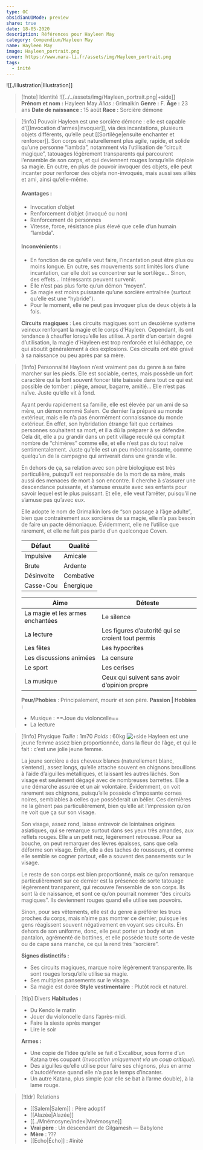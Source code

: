 ```yaml
---
type: OC
obsidianUIMode: preview
share: true
date: 18-05-2020
description: Références pour Hayleen May
category: Compendium/Hayleen May
name: Hayleen May
image: Hayleen_portrait.png
cover: https://www.mara-li.fr/assets/img/Hayleen_portrait.png
tags:
  - inité
---
```


![[./Illustration|Illustration]]
> [!note] Identité
> ![[../../assets/img/Hayleen_portrait.png|+side]]
> **Prénom et nom :** Hayleen May
> *Alias :* Grimalkin
> **Genre :** F.
> **Âge :** 23 ans
> **Date de naissance :** 15 août
> **Race :** Sorcière démone

> [!info] Pouvoir
> Hayleen est une sorcière démone : elle est capable d’[[Invocation d'armes|invoquer]], via des incantations, plusieurs objets différents, qu’elle peut [[Sortilège|ensuite enchanter et renforcer]].
> Son corps est naturellement plus agile, rapide, et solide qu’une personne “lambda”, notamment via l’utilisation de “circuit magique”, tatouages légèrement transparents qui parcourent l’ensemble de son corps, et qui deviennent rouges lorsqu’elle déploie sa magie.
> En outre, en plus de pouvoir invoquer des objets, elle peut incanter pour renforcer des objets non-invoqués, mais aussi ses alliés et ami, ainsi qu’elle-même.
>
> #### Avantages :
> - Invocation d’objet
> - Renforcement d’objet (invoqué ou non)
> - Renforcement de personnes
> - Vitesse, force, résistance plus élevé que celle d’un humain “lambda”.
>
> #### Inconvénients :
> - En fonction de ce qu’elle veut faire, l’incantation peut être plus ou moins longue. En outre, ses mouvements sont limités lors d’une incantation, car elle doit se concentrer sur le sortilège… Sinon, des effets… Intéressants peuvent survenir.
> - Elle n’est pas plus forte qu’un démon “moyen”.
> - Sa magie est moins puissante qu’une sorcière entraînée (surtout qu’elle est une “hybride”).
> - Pour le moment, elle ne peut pas invoquer plus de deux objets à la fois.
>
> **Circuits magiques** : Les circuits magiques sont un deuxième système veineux renforçant la magie et le corps d’Hayleen. Cependant, ils ont tendance à chauffer lorsqu’elle les utilise. A partir d’un certain degré d’utilisation, la magie d’Hayleen est trop renforcée et lui échappe, ce qui aboutit généralement à des explosions.
> Ces circuits ont été gravé à sa naissance ou peu après par sa mère.

> [!info] Personnalité
> Hayleen n’est vraiment pas du genre à se faire marcher sur les pieds. Elle est sociable, certes, mais possède un fort caractère qui la font souvent foncer tête baissée dans tout ce qui est possible de tomber : piège, amour, bagarre, amitié… Elle n’est pas naïve. Juste qu’elle vit à fond.
>
> Ayant perdu rapidement sa famille, elle est élevée par un ami de sa mère, un démon nommé Salem. Ce dernier l’a préparé au monde extérieur, mais elle n’a pas énormément connaissance du monde extérieur. En effet, son hybridation étrange fait que certaines personnes souhaitent sa mort, et il a dû la préparer à se défendre.
> Cela dit, elle a pu grandir dans un petit village reculé qui comptait nombre de “chimères” comme elle, et elle n’est pas du tout naïve sentimentalement. Juste qu’elle est un peu méconnaissante, comme quelqu’un de la campagne qui arriverait dans une grande ville.
>
> En dehors de ça, sa relation avec son père biologique est très particulière, puisqu’il est responsable de la mort de sa mère, mais aussi des menaces de mort à son encontre. Il cherche à s’assurer une descendance puissante, et s’amuse ensuite avec ses enfants pour savoir lequel est le plus puissant.
> Et elle, elle veut l’arrêter, puisqu’il ne s’amuse pas qu’avec eux.
>
> Elle adopte le nom de Grimalkin lors de “son passage à l’âge adulte”, bien que contrairement aux sorcières de sa magie, elle n’a pas besoin de faire un pacte démoniaque. Évidemment, elle ne l’utilise que rarement, et elle ne fait pas partie d’un quelconque Coven.
>
>
> | Défaut | Qualité |
> | ---------- | --------- |
> | Impulsive  | Amicale   |
> | Brute      | Ardente   |
> | Désinvolte | Combative |
> | Casse-Cou  | Énergique |
>
> | Aime | Déteste |
> | -------------------------------- | ------------------------------------------------- |
> | La magie et les armes enchantées | Le silence                                        |
> | La lecture                       | Les figures d’autorité qui se croient tout permis |
> | Les fêtes                        | Les hypocrites                                    |
> | Les discussions animées          | La censure                                        |
> | Le sport                         | Les cerises                                       |
> | La musique                       | Ceux qui suivent sans avoir d’opinion propre      |
>
> **Peur/Phobies** : Principalement, mourir et son père.
> **Passion | Hobbies :**
> - Musique : ==Joue du violoncelle==
> - La lecture

> [!info] Physique
> *Taille* : 1m70
> *Poids* : 60kg
> ![+side](https://lh5.googleusercontent.com/YGkLl1TAv5q7Z5DXwwNlFJwuAjUUVv217w6Nd9uygb-fkhd4GZkXiqC25wy5Ehpr7tW1rwqiZlnLGaNL7vFiKgMflX-ILFLfJv2Dk0J8ImFEimxJs0ufmTOJX44LiddjGQdGSsdM)
> Hayleen est une jeune femme assez bien proportionnée, dans la fleur de l’âge, et qui le fait : c’est une jolie jeune femme.
>
> La jeune sorcière a des cheveux blancs (naturellement blanc, s’entend), assez longs, qu’elle attache souvent en chignons brouillons à l’aide d’aiguilles métalliques, et laissant les autres lâchés. Son visage est seulement dégagé avec de nombreuses barrettes. Elle a une démarche assurée et un air volontaire. Évidemment, on voit rarement ses chignons, puisqu’elle possède d’imposante cornes noires, semblables à celles que possèderait un bélier. Ces dernières ne la gênent pas particulièrement, bien qu’elle ait l’impression qu’on ne voit que ça sur son visage.
>
> Son visage, assez rond, laisse entrevoir de lointaines origines asiatiques, qui se remarque surtout dans ses yeux très amandes, aux reflets rouges. Elle a un petit nez, légèrement retroussé. Pour sa bouche, on peut remarquer des lèvres épaisses, sans que cela déforme son visage. Enfin, elle a des taches de rousseurs, et comme elle semble se cogner partout, elle a souvent des pansements sur le visage.
>
> Le reste de son corps est bien proportionné, mais ce qu’on remarque particulièrement sur ce dernier est la présence de sorte tatouage légèrement transparent, qui recouvre l’ensemble de son corps. Ils sont là de naissance, et sont ce qu’on pourrait nommer “des circuits magiques”. Ils deviennent rouges quand elle utilise ses pouvoirs.
>
> Sinon, pour ses vêtements, elle est du genre à préférer les trucs proches du corps, mais n’aime pas montrer ce dernier, puisque les gens réagissent souvent négativement en voyant ses circuits. En dehors de son uniforme, donc, elle peut porter un body et un pantalon, agrémenté de bottines, et elle possède toute sorte de veste ou de cape sans manche, ce qui la rend très “sorcière”.
>
> **Signes distinctifs :**
> - Ses circuits magiques, marque noire légèrement transparente. Ils sont rouges lorsqu’elle utilise sa magie.
> - Ses multiples pansements sur le visage.
> - Sa magie est dorée
> **Style vestimentaire** : Plutôt rock et naturel.

> [!tip] Divers
> **Habitudes :**
> - Du Kendo le matin
> - Jouer du violoncelle dans l’après-midi.
> - Faire la sieste après manger
> - Lire le soir
>
> **Armes :**
> - Une copie de l’idée qu’elle se fait d’Excalibur, sous forme d’un Katana très coupant (*Invocation uniquement via un coup critique*).
> - Des aiguilles qu’elle utilise pour faire ses chignons, plus en arme d’autodéfense quand elle n’a pas le temps d’incanter.
> - Un autre Katana, plus simple (car elle se bat à l’arme double), à la lame rouge.

> [!tldr] Relations
> - [[Salem|Salem]] : Père adoptif
> - [[Alazée|Alazée]]
> - [[../Mnémosyne/index|Mnémosyne]]
> - **Vrai père** : Un descendant de Gilgamesh — Babylone
> - **Mère** : ???
> - [[Echo|Écho]] : #inité

